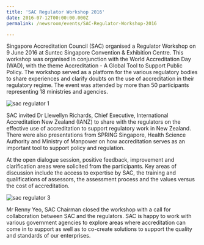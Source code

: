 ```yaml
---
title: 'SAC Regulator Workshop 2016'
date: 2016-07-12T00:00:00.000Z
permalink: /newsroom/events/SAC-Regulator-Workshop-2016

---
```



Singapore Accreditation Council (SAC) organised a Regulator Workshop on 9 June 2016 at Suntec Singapore Convention & Exhibition Centre. This workshop was organised in conjunction with the World Accreditation Day (WAD), with the theme Accreditation - A Global Tool to Support Public Policy. The workshop served as a platform for the various regulatory bodies to share experiences and clarify doubts on the use of accreditation in their regulatory regime. The event was attended by more than 50 participants representing 18 ministries and agencies.

![sac regulator 1](/images/press-release/photos/SAC-Regulator-Workshop-2016-1.png)

SAC invited Dr Llewellyn Richards, Chief Executive, International Accreditation New Zealand (IANZ) to share with the regulators on the effective use of accreditation to support regulatory work in New Zealand. There were also presentations from SPRING Singapore, Health Science Authority and Ministry of Manpower on how accreditation serves as an important tool to support policy and regulation.

At the open dialogue session, positive feedback, improvement and clarification areas were solicited from the participants. Key areas of discussion include the access to expertise by SAC, the training and qualifications of assessors, the assessment process and the values versus the cost of accreditation.

![sac regulator 3](/images/press-release/photos/SAC-Regulator-Workshop-2016-3.png)

Mr Renny Yeo, SAC Chairman closed the workshop with a call for collaboration between SAC and the regulators. SAC is happy to work with various government agencies to explore areas where accreditation can come in to support as well as to co-create solutions to support the quality and standards of our enterprises.
